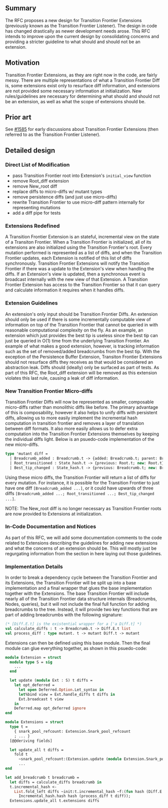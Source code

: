 ## Summary
[summary]: #summary

The RFC proposes a new design for Transition Frontier Extensions (previously known as the Transition Frontier Listener). The design in code has changed drastically as newer development needs arose. This RFC intends to improve upon the current design by consolidating concerns and providing a stricter guideline to what should and should not be an extension.

## Motivation
[motivation]: #motivation

Transition Frontier Extensions, as they are right now in the code, are fairly messy. There are multiple representations of what a Transition Frontier Diff is, some extensions exist only to resurface diff information, and extensions are not provided some necessary information at initialization. New rules/guidelines are necessary for determining what should and should not be an extension, as well as what the scope of extensions should be.

## Prior art
[prior-art]: #prior-art

See [#1585](https://github.com/CodaProtocol/coda/pull/1585) for early discussions about Transition Frontier Extensions (then referred to as the Transition Frontier Listener).

## Detailed design
[detailed-design]: #detailed-design

### Direct List of Modification

- pass Transition Frontier root into Extension's `initial_view` function
- remove Root\_diff extension
- remove New\_root diff
- replace diffs to micro-diffs w/ mutant types
- remove persistence diffs (and just use micro-diffs)
- rewrite Transition Frontier to use micro-diff pattern internally for representing mutations
- add a diff pipe for tests

### Extensions Redefined

A Transition Frontier Extension is an stateful, incremental view on the state of a Transiton Frontier. When a Transition Frontier is initialized, all of its extensions are also initialized using the Transition Frontier's root. Every mutation performed is represented as a list of diffs, and when the Transition Frontier updates, each Extension is notified of this list of diffs synchronously. Transition Frontier Extensions will notify the Transition Frontier if there was a update to the Extension's view when handling the diffs. If an Extension's view is updated, then a synchronous event is broadcast internally with the new view of that Extension. A Transition Frontier Extension has access to the Transition Frontier so that it can query and calculate information it requires when it handles diffs.

### Extension Guidelines

An extension's only input should be Transition Frontier Diffs. An extension should only be used if there is some incrementally computable view of information on top of the Transition Frontier that cannot be queried in with reasonable computational complexity on the fly. As an example, an extension which just provides the best tip is useless since the best tip can just be queried in O(1) time from the underlying Transition Frontier. An example of what makes a good extension, however, is tracking information such as the set of removed/added breadcrumbs from the best tip. With the exception of the Persistence Buffer Extension, Transiton Frontier Extensions should not resurface diffs they receives as that would be considered an abstraction leak. Diffs should (ideally) only be surfaced as part of tests. As part of this RFC, the Root\_diff extension will be removed as this extension violates this last rule, causing a leak of diff information.

### New Transition Frontier Micro-diffs

Transition Frontier Diffs will now be represented as smaller, composable micro-diffs rather than monolithic diffs like before. The primary advantage of this is composability, however it also helps to unify diffs with persistent diffs, allowing us to more easily implement the incremental hash computation in transition frontier and removes a layer of translation between diff formats. It also more easily allows us to defer extra computation into the Transition Frontier Extensions themselves by keeping the individual diffs light. Below is an psuedo-code implementation of the new micro-diffs.

```ocaml
type 'mutant diff =
  | Breadcrumb_added : Breadcrumb.t -> {added: Breadcrumb.t; parent: Breadcrumb.t} diff
  | Root_transitioned : State_hash.t -> {previous: Root.t; new: Root.t} diff
  | Best_tip_changed : State_hash.t -> {previous: Breadcrumb.t; new: Breadcrumb.t} diff
```

Using these micro diffs, the Transition Frontier will return a list of diffs for every mutation. For instance, it is possible for the Transition Frontier to just have one diff `[Breadcrumb_added ...]`, or it could have upwards of three diffs `[Breadcrumb_added ...; Root_transitioned ...; Best_tip_changed ...]`.

NOTE: The New\_root diff is no longer necessary as Transition Frontier roots are now provided to Extensions at initialization.

### In-Code Documentation and Notices

As part of this RFC, we will add some documentation comments to the code related to Extensions describing the guidelines for adding new extensions and what the concerns of an extension should be. This will mostly just be regurgating information from the section in here laying out those guidelines.

### Implementation Details

In order to break a dependency cycle between the Transition Frontier and its Extensions, the Transition Frontier will be split up into a base implementation and a final wrapper that glues the base implementation together with the Extensions. The base Transition Frontier will include nearly all of the Transition Frontier data structure internals (Breadcrumbs, Nodes, queries), but it will not include the final full function for adding breadcrumbs to the tree. Instead, it will provide two key functions that are part of adding breadcrumbs with the following signature:

```ocaml
(* [Diff.E.t] is the existential wrapper for a ['a Diff.t] *)
val calculate_diffs : t -> Breadcrumb.t -> Diff.E.t list
val process_diff : type mutant. t -> mutant Diff.t -> mutant
```

Extensions can then be defined using this base module. Then the final module can glue everything together, as shown in this psuedo-code:

```ocaml
module Extension = struct
  module type S = sig
    ...
  end

  let update (module Ext : S) t diffs =
    let opt_deferred =
      let open Deferred.Option.Let_syntax in
      let%bind view = Ext.handle_diffs t diffs in
      Ext.broadcast t view
    in
    Deferred.map opt_deferred ignore
end

module Extensions = struct
  type t =
    { snark_pool_refcount: Extension.Snark_pool_refcount
    ; ... }
  [@@deriving fields]

  let update_all t diffs =
    fold t
      ~snark_pool_refcount:(Extension.update (module Extension.Snark_pool_refcount))
      ...
end

let add_breadcrumb t breadcrumb =
  let diffs = calculate_diffs breadcrumb in
  t.incremental_hash <-
    List.fold_left diffs ~init:t.incremental_hash ~f:(fun hash (Diff.E.T diff) ->
      Incremental_hash.hash hash (process_diff t diff));
  Extensions.update_all t.extensions diffs
```
